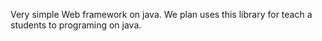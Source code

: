 Very simple Web framework on java. We plan uses this library for teach a students to programing on java.